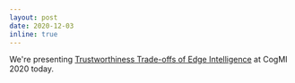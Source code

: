 ```yaml
---
layout: post
date: 2020-12-03
inline: true
---
```


We're presenting [Trustworthiness Trade-offs of Edge Intelligence](https://arxiv.org/abs/2012.00419) at CogMI 2020 today.
